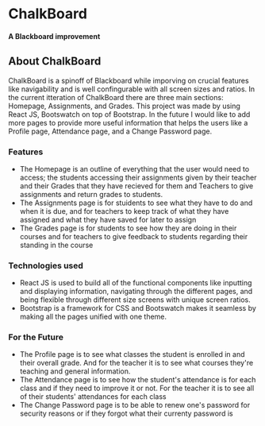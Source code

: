 # ChalkBoard
#### A Blackboard improvement 

##  About ChalkBoard
ChalkBoard is a spinoff of Blackboard while imporving on crucial features like navigability and is well confingurable with all screen sizes and ratios.
In the current itteration of ChalkBoard there are three main sections: Homepage, Assignments, and Grades. 
This project was made by using React JS, Bootswatch on top of Bootstrap. In the future I would like to add more pages to provide more useful information that helps the users like a Profile page, Attendance page, and a Change Password page.

### Features
* The Homepage is an outline of everything that the user would need to access; the students accessing their assignments given by their teacher and their Grades that they have recieved for them and Teachers to give assignments and return grades to students.
* The Assignments page is for stuidents to see what they have to do and when it is due, and for teachers to keep track of what they have assigned and what they have saved for later to assign
* The Grades page is for students to see how they are doing in their courses and for teachers to give feedback to students regarding their standing in the course

### Technologies used
* React JS is used to build all of the functional components like inputting and displaying information, navigating through the different pages, and being flexible through different size screens with unique screen ratios.
* Bootstrap is a framework for CSS and Bootswatch makes it seamless by making all the pages unified with one theme.

### For the Future
* The Profile page is to see what classes the student is enrolled in and their overall grade. And for the teacher it is to see what courses they're teaching and general information.
* The Attendance page is to see how the student's attendance is for each class and if they need to improve it or not. For the teacher it is to see all of their students' attendances for each class
* The Change Password page is to be able to renew one's password for security reasons or if they forgot what their currenty password is 
